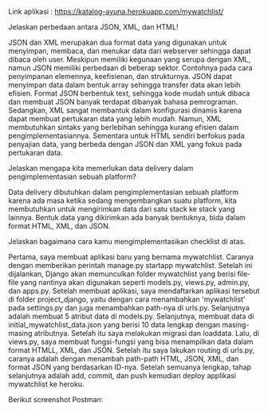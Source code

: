 Link aplikasi : https://katalog-ayuna.herokuapp.com/mywatchlist/


Jelaskan perbedaan antara JSON, XML, dan HTML!

JSON dan XML merupakan dua format data yang digunakan untuk menyimpan, membaca, dan
menukar data dari webserver sehingga dapat dibaca oleh user.
Meskipun memiliki kegunaan yang serupa dengan XML, namun JSON memiliki perbedaan di 
beberap sektor. Contohnya pada cara penyimpanan elemennya, keefisienan, dan strukturnya.
JSON dapat menyimpan data dalam bentuk array sehingga transfer data akan lebih efisien.
Format JSON berbentuk text, sehingga kode mudah untuk dibaca dan membuat JSON banyak
terdapat dibanyak bahasa pemrograman. Sedangkan, XML sangat membantuk dalam konfigurasi
dinamis karena dapat membuat pertukaran data yang lebih mudah. Namun, XML membutuhkan sintaks
yang berlebihan sehingga kurang efisien dalam pengimplementasiannya. Sementara untuk HTML
sendiri berfokus pada penyajian data, yang berbeda dengan JSON dan XML yang fokus pada
pertukaran data.



Jelaskan mengapa kita memerlukan data delivery dalam pengimplementasian sebuah platform?

Data delivery dibutuhkan dalam pengimplementasian sebuah platform karena ada masa 
ketika sedang mengembangkan suatu platform, kita membutuhkan untuk mengirimkan data dari satu
stack ke stack yang lainnya. Bentuk data yang dikirimkan ada banyak bentuknya, bida dalam
format HTML, XML, dan JSON. 



Jelaskan bagaimana cara kamu mengimplementasikan checklist di atas.


Pertama, saya membuat aplikasi baru yang bernama mywatchlist. Caranya dengan 
memberikan perintah manage.py startapp mywatchlist. Setelah ini dijalankan,
Django akan memunculkan folder mywatchlist yang berisi file-file yang nantinya
akan digunakan seperti models.py, views.py, admin.py, dan apps.py. Setelah membuat
aplikasi, saya mendaftarkan aplikasi tersebut di folder project_django, yaitu 
dengan cara menambahkan 'mywatchlist' pada settings.py dan juga menambahkan path-nya
di urls.py. Selanjutnya adalah membuat 5 atribut data di models.py. Selanjutnya,
membuat data di initial_mywatchlist_data.json yang berisi 10 data lengkap dengan
masing-masing atributnya. Setelah itu saya melakukan migrasi dan loaddata. Lalu,
di views.py, saya membuat fungsi-fungsi yang bisa menampilkan data dalam format
HTMLL, XML, dan JSON. Setelah itu saya lakukan routing di urls.py, caranya adalah
dengan menambah path-path HTML, JSON, XML, dan format JSON yang berdasarkan ID-nya.
Setelah semuanya lengkap, tahap selanjutnya adalah add, commit, dan push kemudian
deploy applikasi mywatchlist ke heroku.



Berikut screenshot Postman:



















